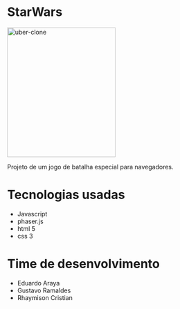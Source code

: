 # StarWars

<div>
<img class="wp-image-thumb img-responsive minha-classe" src="https://i.ibb.co/Ks2xr0Z/space1.jpg" width="250" height="300" alt="uber-clone" />
</div>

Projeto de um jogo de batalha especial para navegadores.

# Tecnologias usadas

- Javascript
- phaser.js
- html 5
- css 3

# Time de desenvolvimento

- Eduardo Araya
- Gustavo Ramaldes
- Rhaymison Cristian
